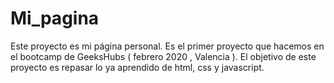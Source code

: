 # Mi_pagina
Este proyecto es mi página personal. Es el primer proyecto que hacemos en el bootcamp de GeeksHubs ( febrero 2020 , Valencia  ).
El objetivo de este proyecto es repasar lo ya aprendido de html, css y javascript. 
